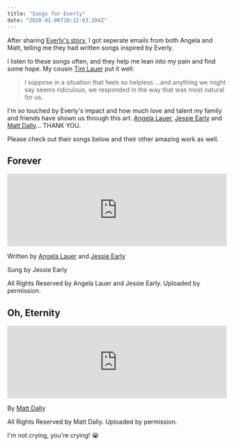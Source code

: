 ```yaml
---
title: "Songs for Everly"
date: "2020-01-06T10:12:03.284Z"
---
```


After sharing [Everly's story](/), I got seperate emails from both Angela and Matt, telling me they had written songs inspired by Everly.

I listen to these songs often, and they help me lean into my pain and find some hope. My cousin [Tim Lauer](https://www.timlauermusic.com/) put it well:

> I suppose in a situation that feels so helpless ...and anything we might say seems ridiculous, we responded in the way that was most natural for us.

I'm so touched by Everly's impact and how much love and talent my family and friends have shown us through this art. [Angela Lauer](https://www.instagram.com/angelalauer/), [Jessie Early](http://www.jessieearly.com/) and [Matt Dally](https://www.instagram.com/MattDally/)... THANK YOU.

Please check out their songs below and their other amazing work as well.

## Forever
<iframe width="100%" height="166" scrolling="no" frameborder="no" allow="autoplay" src="https://w.soundcloud.com/player/?url=https%3A//api.soundcloud.com/tracks/739485022&color=%23ff5500&auto_play=false&hide_related=false&show_comments=true&show_user=true&show_reposts=false&show_teaser=true"></iframe>

Written by [Angela Lauer](https://www.instagram.com/angelalauer/) and [Jessie Early](http://www.jessieearly.com/)

Sung by Jessie Early

All Rights Reserved by Angela Lauer and Jessie Early. Uploaded by permission.

## Oh, Eternity

<iframe width="100%" height="166" scrolling="no" frameborder="no" allow="autoplay" src="https://w.soundcloud.com/player/?url=https%3A//api.soundcloud.com/tracks/739479421&color=%23ff5500&auto_play=false&hide_related=false&show_comments=true&show_user=true&show_reposts=false&show_teaser=true"></iframe>

By [Matt Dally](https://www.instagram.com/MattDally/)

All Rights Reserved by Matt Dally. Uploaded by permission.

I'm not crying, you're crying! 😭